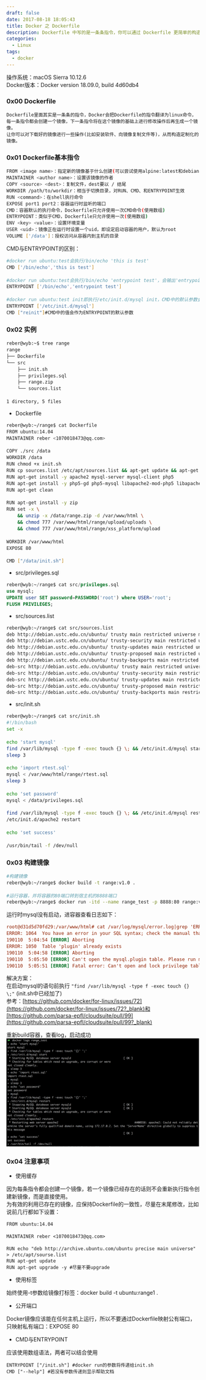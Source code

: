 ```yaml
---
draft: false
date: 2017-08-18 18:05:43
title: Docker 之 Dockerfile
description: Dockerfile 中写的是一条条指令，你可以通过 Dockerfile 更简单的构造自己的环境
categories:
  - Linux
tags:
  - docker
---
```


操作系统：macOS Sierra 10.12.6   
Docker版本：Docker version 18.09.0, build 4d60db4

### 0x00 Dockerfile
```
Dockerfile里面其实是一条条的指令，Docker会把Dockerfile的指令翻译为linux命令，
每一条指令都会创建一个镜像，下一条指令将在这个镜像的基础上进行修改操作后再生成一个镜像。
让你可以对下载好的镜像进行一些操作(比如安装软件、向镜像复制文件等)，从而构造定制化的镜像。
```

### 0x01 Dockerfile基本指令
```bash
FROM <image name>：指定新的镜像基于什么创建(可以尝试使用alpine:latest和debian:jessie)
MAINTAINER <author name>：设置该镜像的作者
COPY <source> <dest>：复制文件，dest要以 / 结尾
WORKDIR /path/to/workdir：相当于切换目录，对RUN、CMD、和ENTRYPOINT生效
RUN <command>：在shell执行命令
EXPOSE port1 port2：容器运行时监听的端口
CMD：容器默认的执行命令，Dockerfile只允许使用一次CMD命令(使用数组)
ENTRYPOINT：类似于CMD，Dockerfile只允许使用一次(使用数组)
ENV <key> <value>：设置环境变量
USER <uid>：镜像正在运行时设置一个uid，即设定启动容器的用户，默认为root
VOLUME ['/data']：授权访问从容器内到主机的目录
```

CMD与ENTRYPOINT的区别：
```bash
#docker run ubuntu:test会执行/bin/echo 'this is test'
CMD ['/bin/echo','this is test']

#docker run ubuntu:test会执行/bin/echo 'entrypoint test'，会输出'entrypoint test'
ENTRYPOINT ['/bin/echo','entrypoint test']

#docker run ubuntu:test init即执行/etc/init.d/mysql init，CMD中的默认参数会被覆盖
ENTRYPOINT ['/etc/init.d/mysql']
CMD ["reinit"]#CMD中的值会作为ENTRYPOINT的默认参数
```

### 0x02 实例
```bash
reber@wyb:~$ tree range
range
├── Dockerfile
└── src
    ├── init.sh
    ├── privileges.sql
    ├── range.zip
    └── sources.list

1 directory, 5 files
```

* Dockerfile

```bash
reber@wyb:~/range$ cat Dockerfile
FROM ubuntu:14.04
MAINTAINER reber <1070018473@qq.com>

COPY ./src /data
WORKDIR /data
RUN chmod +x init.sh
RUN cp sources.list /etc/apt/sources.list && apt-get update && apt-get upgrade -y
RUN apt-get install -y apache2 mysql-server mysql-client php5
RUN apt-get install -y php5-gd php5-mysql libapache2-mod-php5 libapache2-mod-auth-mysql
RUN apt-get clean

RUN apt-get install -y zip
RUN set -x \
    && unzip -x /data/range.zip -d /var/www/html \
    && chmod 777 /var/www/html/range/upload/uploads \
    && chmod 777 /var/www/html/range/xss_platform/upload

WORKDIR /var/www/html
EXPOSE 80

CMD ["/data/init.sh"]
```

* src/privileges.sql

```sql
reber@wyb:~/range$ cat src/privileges.sql
use mysql;
UPDATE user SET password=PASSWORD('root') where USER='root';
FLUSH PRIVILEGES;
```

* src/sources.list

```bash
reber@wyb:~/range$ cat src/sources.list
deb http://debian.ustc.edu.cn/ubuntu/ trusty main restricted universe multiverse
deb http://debian.ustc.edu.cn/ubuntu/ trusty-security main restricted universe multiverse
deb http://debian.ustc.edu.cn/ubuntu/ trusty-updates main restricted universe multiverse
deb http://debian.ustc.edu.cn/ubuntu/ trusty-proposed main restricted universe multiverse
deb http://debian.ustc.edu.cn/ubuntu/ trusty-backports main restricted universe multiverse
deb-src http://debian.ustc.edu.cn/ubuntu/ trusty main restricted universe multiverse
deb-src http://debian.ustc.edu.cn/ubuntu/ trusty-security main restricted universe multiverse
deb-src http://debian.ustc.edu.cn/ubuntu/ trusty-updates main restricted universe multiverse
deb-src http://debian.ustc.edu.cn/ubuntu/ trusty-proposed main restricted universe multiverse
deb-src http://debian.ustc.edu.cn/ubuntu/ trusty-backports main restricted universe multiverse
```

* src/init.sh

```bash
reber@wyb:~/range$ cat src/init.sh
#!/bin/bash
set -x

echo 'start mysql'
find /var/lib/mysql -type f -exec touch {} \; && /etc/init.d/mysql start
sleep 3

echo 'import rtest.sql'
mysql < /var/www/html/range/rtest.sql
sleep 3

echo 'set password'
mysql < /data/privileges.sql

find /var/lib/mysql -type f -exec touch {} \; && /etc/init.d/mysql restart
/etc/init.d/apache2 restart

echo 'set success'

/usr/bin/tail -f /dev/null
```

### 0x03 构建镜像
```bash
#构建镜像
reber@wyb:~/range$ docker build -t range:v1.0 .

#运行容器，并将容器的80端口转到宿主机的8888端口
reber@wyb:~/range$ docker run -itd --name range_test -p 8888:80 range:v1.0
```
运行时mysql没有启动，进容器查看日志如下：
```ini
root@d31d5d70fd29:/var/www/html# cat /var/log/mysql/error.log|grep 'ERROR'
ERROR: 1064  You have an error in your SQL syntax; check the manual that corresponds to your MySQL server version for the right syntax to use near 'ALTER TABLE user ADD column Show_view_priv enum('N','Y') CHARACTER SET utf8 NOT ' at line 1
190110  5:04:54 [ERROR] Aborting
ERROR: 1050  Table 'plugin' already exists
190110  5:04:58 [ERROR] Aborting
190110  5:05:50 [ERROR] Can't open the mysql.plugin table. Please run mysql_upgrade to create it.
190110  5:05:51 [ERROR] Fatal error: Can't open and lock privilege tables: Got error 140 from storage engine
```
解决方案：  
在启动mysql的语句前执行 ```"find /var/lib/mysql -type f -exec touch {} \;"``` (init.sh中已经加了)  
参考：[https://github.com/docker/for-linux/issues/72](https://github.com/docker/for-linux/issues/72?_blank)和[https://github.com/parsa-epfl/cloudsuite/pull/99](https://github.com/parsa-epfl/cloudsuite/pull/99?_blank)

重新build容器，查看log，启动成功
![](/img/post/20190110-141535.png)

### 0x04 注意事项
* 使用缓存

因为每条指令都会创建一个镜像，若一个镜像已经存在的话则不会重新执行指令创建新镜像，而是直接使用。  
为有效的利用已存在的镜像，应保持Dockerfile的一致性，尽量在末尾修改，比如说前几行都如下设置：
```
FROM ubuntu:14.04

MAINTAINER reber <1070018473@qq.com>

RUN echo "deb http://archive.ubuntu.com/ubuntu precise main universe" > /etc/apt/sourse.list
RUN apt-get update
RUN apt-get upgrade -y #尽量不要upgrade
```

* 使用标签

始终使用-t参数给镜像打标签：docker build -t ubuntu:range1 .

* 公开端口

Docker镜像应该能在任何主机上运行，所以不要通过Dockerfile映射公有端口，只映射私有端口：EXPOSE 80

* CMD与ENTRYPOINT

应该使用数组语法，两者可以结合使用
```
ENTRYPOINT ["/init.sh"] #docker run的参数将传递给init.sh
CMD ["--help"] #若没有参数传递则显示帮助文档
```